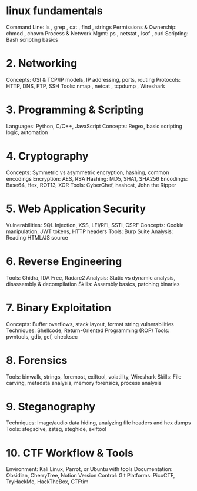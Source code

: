 # linux fundamentals 
Command Line: ls , grep , cat , find , strings
Permissions & Ownership: chmod , chown
Process & Network Mgmt: ps , netstat , lsof , curl
Scripting: Bash scripting basics
# 2. Networking
Concepts: OSI & TCP/IP models, IP addressing, ports, routing
Protocols: HTTP, DNS, FTP, SSH
Tools: nmap , netcat , tcpdump , Wireshark
# 3. Programming & Scripting
Languages: Python, C/C++, JavaScript
Concepts: Regex, basic scripting logic, automation
# 4. Cryptography
Concepts: Symmetric vs asymmetric encryption, hashing, common encodings
Encryption: AES, RSA
Hashing: MD5, SHA1, SHA256
Encodings: Base64, Hex, ROT13, XOR
Tools: CyberChef, hashcat, John the Ripper
# 5. Web Application Security
Vulnerabilities: SQL Injection, XSS, LFI/RFI, SSTI, CSRF
Concepts: Cookie manipulation, JWT tokens, HTTP headers
Tools: Burp Suite
Analysis: Reading HTML/JS source
# 6. Reverse Engineering
Tools: Ghidra, IDA Free, Radare2
Analysis: Static vs dynamic analysis, disassembly & decompilation
Skills: Assembly basics, patching binaries
# 7. Binary Exploitation
Concepts: Buffer overflows, stack layout, format string vulnerabilities
Techniques: Shellcode, Return-Oriented Programming (ROP)
Tools: pwntools, gdb, gef, checksec
# 8. Forensics
Tools: binwalk, strings, foremost, exiftool, volatility, Wireshark
Skills: File carving, metadata analysis, memory forensics, process analysis
# 9. Steganography
Techniques: Image/audio data hiding, analyzing file headers and hex dumps
Tools: stegsolve, zsteg, steghide, exiftool
# 10. CTF Workflow & Tools
Environment: Kali Linux, Parrot, or Ubuntu with tools
Documentation: Obsidian, CherryTree, Notion
Version Control: Git
Platforms: PicoCTF, TryHackMe, HackTheBox, CTFtim